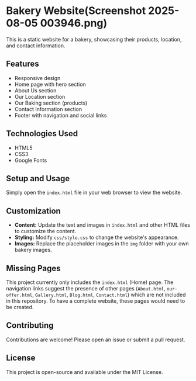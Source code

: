 # Bakery Website(Screenshot 2025-08-05 003946.png)

This is a static website for a bakery, showcasing their products, location, and contact information.

## Features

*   Responsive design
*   Home page with hero section
*   About Us section
*   Our Location section
*   Our Baking section (products)
*   Contact Information section
*   Footer with navigation and social links

## Technologies Used

*   HTML5
*   CSS3
*   Google Fonts

## Setup and Usage

Simply open the `index.html` file in your web browser to view the website.

## Customization

*   **Content:** Update the text and images in `index.html` and other HTML files to customize the content.
*   **Styling:** Modify `css/style.css` to change the website's appearance.
*   **Images:** Replace the placeholder images in the `img` folder with your own bakery images.

## Missing Pages

This project currently only includes the `index.html` (Home) page. The navigation links suggest the presence of other pages (`About.html`, `our-offer.html`, `Gallery.html`, `Blog.html`, `Contact.html`) which are not included in this repository. To have a complete website, these pages would need to be created.

## Contributing

Contributions are welcome! Please open an issue or submit a pull request.

## License

This project is open-source and available under the MIT License.
